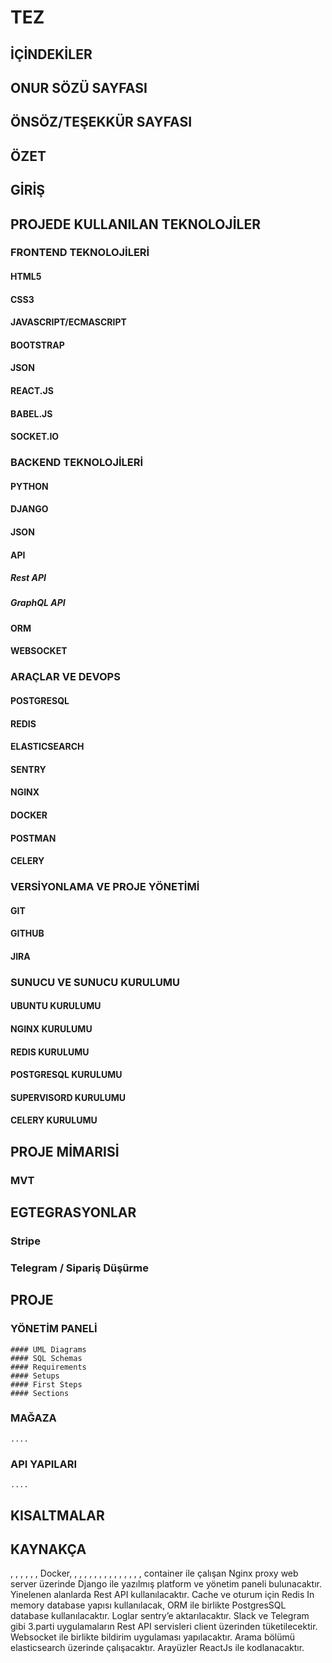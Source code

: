 # TEZ

## İÇİNDEKİLER
## ONUR SÖZÜ SAYFASI
## ÖNSÖZ/TEŞEKKÜR SAYFASI
## ÖZET
## GİRİŞ

## PROJEDE KULLANILAN TEKNOLOJİLER
### FRONTEND TEKNOLOJİLERİ
#### HTML5
#### CSS3
#### JAVASCRIPT/ECMASCRIPT
#### BOOTSTRAP
#### JSON
#### REACT.JS
#### BABEL.JS
#### SOCKET.IO
### BACKEND TEKNOLOJİLERİ
#### PYTHON
#### DJANGO
#### JSON
#### API
##### Rest API
##### GraphQL API
#### ORM
#### WEBSOCKET
### ARAÇLAR VE DEVOPS
#### POSTGRESQL
#### REDIS
#### ELASTICSEARCH
#### SENTRY
#### NGINX
#### DOCKER
#### POSTMAN
#### CELERY
### VERSİYONLAMA VE PROJE YÖNETİMİ
#### GIT
#### GITHUB
#### JIRA
### SUNUCU VE SUNUCU KURULUMU
#### UBUNTU KURULUMU
#### NGINX KURULUMU
#### REDIS KURULUMU
#### POSTGRESQL KURULUMU
#### SUPERVISORD KURULUMU
#### CELERY KURULUMU
## PROJE MİMARISİ
### MVT
## EGTEGRASYONLAR
### Stripe
### Telegram / Sipariş Düşürme
## PROJE
### YÖNETİM PANELİ
    
    #### UML Diagrams
    #### SQL Schemas
    #### Requirements
    #### Setups
    #### First Steps
    #### Sections

### MAĞAZA

    ....

### API YAPILARI

    ....



## KISALTMALAR
## KAYNAKÇA




, , , , , , Docker, , , , , , , , , , , , , , ,
container ile çalışan Nginx proxy web server üzerinde 
Django ile yazılmış platform ve yönetim paneli bulunacaktır. 
Yinelenen alanlarda Rest API kullanılacaktır. Cache ve oturum 
için Redis In memory database yapısı kullanılacak, ORM ile 
birlikte PostgresSQL database kullanılacaktır. Loglar sentry’e 
aktarılacaktır. Slack ve Telegram gibi 3.parti uygulamaların 
Rest API servisleri client üzerinden tüketilecektir. Websocket 
ile birlikte bildirim uygulaması yapılacaktır. Arama bölümü 
elasticsearch üzerinde çalışacaktır. Arayüzler ReactJs ile 
kodlanacaktır.










